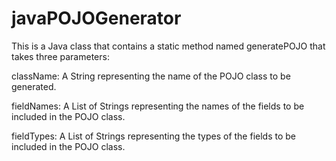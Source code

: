 # javaPOJOGenerator
This is a Java class that contains a static method named generatePOJO that takes three parameters:

className: A String representing the name of the POJO class to be generated.

fieldNames: A List of Strings representing the names of the fields to be included in the POJO class.

fieldTypes: A List of Strings representing the types of the fields to be included in the POJO class.

